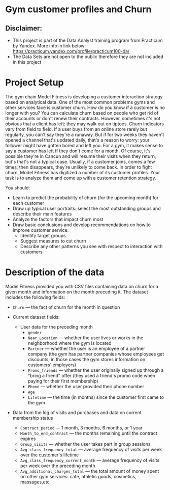 # Gym customer profiles and Churn



## Disclaimer: 
- This project is part of the Data Analyst training program from Practicum by Yandex. More info in link below:
https://practicum.yandex.com/profile/practicum100-da/ 
- The Data Sets are not open to the public therefore they are not included in this project


# Project Setup

The gym chain Model Fitness is developing a customer interaction strategy based on analytical data.
One of the most common problems gyms and other services face is customer churn. How do you know if a customer is no longer with you? You can calculate churn based on people who get rid of their accounts or don't renew their contracts. However, sometimes it's not obvious that a client has left: they may walk out on tiptoes.
Churn indicators vary from field to field. If a user buys from an online store rarely but regularly, you can't say they're a runaway. But if for two weeks they haven't opened a channel that's updated daily, that's a reason to worry: your follower might have gotten bored and left you.
For a gym, it makes sense to say a customer has left if they don't come for a month. Of course, it's possible they're in Cancun and will resume their visits when they return, but's that's not a typical case. Usually, if a customer joins, comes a few times, then disappears, they're unlikely to come back.
In order to fight churn, Model Fitness has digitized a number of its customer profiles. Your task is to analyze them and come up with a customer retention strategy.

You should:
- Learn to predict the probability of churn (for the upcoming month) for each customer
- Draw up typical user portraits: select the most outstanding groups and describe their main features
- Analyze the factors that impact churn most
- Draw basic conclusions and develop recommendations on how to improve customer service:
    - Identify target groups
    - Suggest measures to cut churn
    - Describe any other patterns you see with respect to interaction with customers




# Description of the data

Model Fitness provided you with CSV files containing data on churn for a given month and information on the month preceding it. The dataset includes the following fields:

- `Churn` — the fact of churn for the month in question
- Current dataset fields:
    - User data for the preceding month
        - `gender`
        - `Near_Location` — whether the user lives or works in the neighborhood where the gym is located
        - `Partner` — whether the user is an employee of a partner company (the gym has partner companies whose employees get discounts; in those cases the gym stores information on customers' employers)
        - `Promo_friends` — whether the user originally signed up through a "bring a friend" offer (they used a friend's promo code when paying for their first membership)
        - `Phone` — whether the user provided their phone number
        - `Age`
        - `Lifetime` — the time (in months) since the customer first came to the gym
        
- Data from the log of visits and purchases and data on current membership status
    - `Contract_period` — 1 month, 3 months, 6 months, or 1 year
    - `Month_to_end_contract` — the months remaining until the contract expires
    - `Group_visits` — whether the user takes part in group sessions
    - `Avg_class_frequency_total` — average frequency of visits per week over the customer's lifetime
    - `Avg_class_frequency_current_month` — average frequency of visits per week over the preceding month
    - `Avg_additional_charges_total` — the total amount of money spent on other gym services: cafe, athletic goods, cosmetics, massages,etc.
    
    
    